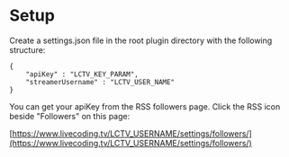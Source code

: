 # Setup

Create a settings.json file in the root plugin directory with the following structure:

```
{
	"apiKey" : "LCTV_KEY_PARAM",
	"streamerUsername" : "LCTV_USER_NAME"
}
```

You can get your apiKey from the RSS followers page. Click the RSS icon beside "Followers" on this page:

[https://www.livecoding.tv/LCTV_USERNAME/settings/followers/](https://www.livecoding.tv/LCTV_USERNAME/settings/followers/)
